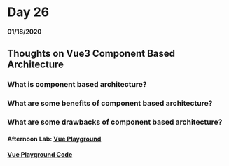 # Day 26
__01/18/2020__

## Thoughts on Vue3 Component Based Architecture

### What is component based architecture?


### What are some benefits of component based architecture?


### What are some drawbacks of component based architecture?


#### Afternoon Lab: [Vue Playground](https://trevor-r-allen.github.io/vue-playground/)
####                [Vue Playground Code](https://github.com/trevor-r-allen/vue-playground)